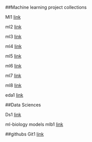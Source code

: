 ##Machine learning project collections

Ml1 [link](https://github.com/aswintechguy/Machine-Learning-Projects)

ml2 [link](https://github.com/practical-tutorials/project-based-learning)

ml3 [link](https://github.com/rasbt/machine-learning-notes)

ml4 [link](https://github.com/chiphuyen/machine-learning-book)

ml5 [link](https://github.com/tirthajyoti/Machine-Learning-with-Python)

ml6 [link](https://github.com/dair-ai/ML-Course-Notes)

ml7 [link](https://github.com/MachineLearnia/Python-Machine-Learning)

ml8 [link](https://github.com/ahmedbahaaeldin/From-0-to-Research-Scientist-resources-guide) 

eda1 [link](https://github.com/PacktPublishing/Hands-on-Exploratory-Data-Analysis-with-Python/blob/master/Chapter%202/Chapter_2_EDA.ipynb)

##Data Sciences

Ds1 [link](https://github.com/ISUgenomics/datascience-workbook)


ml-biology models
mlb1 [link](https://github.com/fabgenomics/ML_EHEC/blob/main/Machine_learning.ipynb)

##githubs
Git1 [link](https://github.com/zotroneneis/machine_learning_basics)
